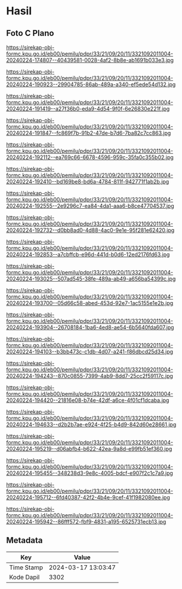 # Hasil

## Foto C Plano

https://sirekap-obj-formc.kpu.go.id/eb00/pemilu/pdpr/33/21/09/20/11/3321092011004-20240224-174807--40439581-0028-4af2-8b8e-ab1691b033e3.jpg

https://sirekap-obj-formc.kpu.go.id/eb00/pemilu/pdpr/33/21/09/20/11/3321092011004-20240224-190923--29904785-86ab-489a-a340-ef5ede54d132.jpg

https://sirekap-obj-formc.kpu.go.id/eb00/pemilu/pdpr/33/21/09/20/11/3321092011004-20240224-191419--a27f36b0-eda9-4d54-9f0f-6e26830e221f.jpg

https://sirekap-obj-formc.kpu.go.id/eb00/pemilu/pdpr/33/21/09/20/11/3321092011004-20240224-191847--fc869f7b-91b2-47de-b7d6-7ba82c7cc863.jpg

https://sirekap-obj-formc.kpu.go.id/eb00/pemilu/pdpr/33/21/09/20/11/3321092011004-20240224-192112--ea769c66-6678-4596-959c-35fa0c355b02.jpg

https://sirekap-obj-formc.kpu.go.id/eb00/pemilu/pdpr/33/21/09/20/11/3321092011004-20240224-192410--bd169be8-bd6a-4784-811f-942771f1ab2b.jpg

https://sirekap-obj-formc.kpu.go.id/eb00/pemilu/pdpr/33/21/09/20/11/3321092011004-20240224-192555--2e9296c7-ea84-4da1-aaa6-b8ce47704537.jpg

https://sirekap-obj-formc.kpu.go.id/eb00/pemilu/pdpr/33/21/09/20/11/3321092011004-20240224-192732--d0bb8ad0-4d88-4ac0-9e1e-95f281e62420.jpg

https://sirekap-obj-formc.kpu.go.id/eb00/pemilu/pdpr/33/21/09/20/11/3321092011004-20240224-192853--a7cbffcb-e96d-441d-b0d6-12ed2176fd63.jpg

https://sirekap-obj-formc.kpu.go.id/eb00/pemilu/pdpr/33/21/09/20/11/3321092011004-20240224-193025--507ad545-38fe-489a-ab49-a656ba54399c.jpg

https://sirekap-obj-formc.kpu.go.id/eb00/pemilu/pdpr/33/21/09/20/11/3321092011004-20240224-193700--05d66c58-abed-453d-92e7-1ac5155e1e2b.jpg

https://sirekap-obj-formc.kpu.go.id/eb00/pemilu/pdpr/33/21/09/20/11/3321092011004-20240224-193904--26708184-1ba6-4ed8-ae54-6b5640fda607.jpg

https://sirekap-obj-formc.kpu.go.id/eb00/pemilu/pdpr/33/21/09/20/11/3321092011004-20240224-194103--b3bb473c-c1db-4d07-a241-f86dbcd25d34.jpg

https://sirekap-obj-formc.kpu.go.id/eb00/pemilu/pdpr/33/21/09/20/11/3321092011004-20240224-194243--870c0855-7399-4ab9-8dd7-25cc2f59117c.jpg

https://sirekap-obj-formc.kpu.go.id/eb00/pemilu/pdpr/33/21/09/20/11/3321092011004-20240224-194420--21816e08-b74e-42df-a6ce-4f01cf1dcaba.jpg

https://sirekap-obj-formc.kpu.go.id/eb00/pemilu/pdpr/33/21/09/20/11/3321092011004-20240224-194633--d2b2b7ae-e924-4f25-b4d9-842d60e28661.jpg

https://sirekap-obj-formc.kpu.go.id/eb00/pemilu/pdpr/33/21/09/20/11/3321092011004-20240224-195219--d06abfb4-b622-42ea-9a8d-e99fb51ef360.jpg

https://sirekap-obj-formc.kpu.go.id/eb00/pemilu/pdpr/33/21/09/20/11/3321092011004-20240224-195455--348238d3-9e8c-4005-bdcf-e907f2c1c7a9.jpg

https://sirekap-obj-formc.kpu.go.id/eb00/pemilu/pdpr/33/21/09/20/11/3321092011004-20240224-195712--6fd40387-42f2-4b4e-9cef-41f1982080ee.jpg

https://sirekap-obj-formc.kpu.go.id/eb00/pemilu/pdpr/33/21/09/20/11/3321092011004-20240224-195942--86fff572-fbf9-4831-a195-6525731ecb13.jpg


## Metadata

| Key        | Value               |
| ---------- | ------------------- |
| Time Stamp | 2024-03-17 13:03:47 |
| Kode Dapil | 3302                |



